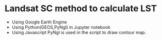 # Landsat SC method to calculate LST
- Using Google Earth Engine
- Using Python(GEOS,PyNgl) in Jupyter notebook
- Using Javascript
PyNgl is used in the script to draw contour map.


